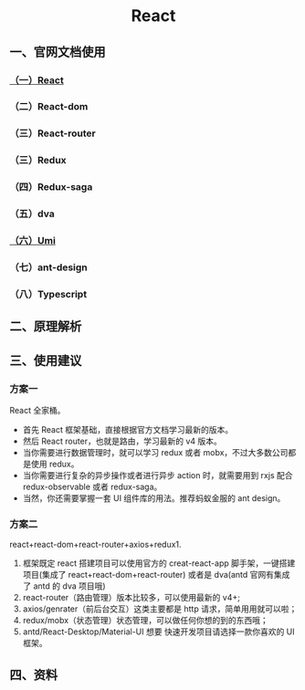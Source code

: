 # <center>React</center>

## 一、官网文档使用

### [（一）React](官网文档使用.md)

### （二）React-dom

### （三）React-router

### （三）Redux

### （四）Redux-saga

### （五）dva

### [（六）Umi](umi/index.md)

### （七）ant-design

### （八）Typescript

## 二、原理解析

## 三、使用建议

### 方案一

React 全家桶。

- 首先 React 框架基础，直接根据官方文档学习最新的版本。
- 然后 React router，也就是路由，学习最新的 v4 版本。
- 当你需要进行数据管理时，就可以学习 redux 或者 mobx，不过大多数公司都是使用 redux。
- 当你需要进行复杂的异步操作或者进行异步 action 时，就需要用到 rxjs 配合 redux-observable 或者 redux-saga。
- 当然，你还需要掌握一套 UI 组件库的用法。推荐蚂蚁金服的 ant design。

### 方案二

react+react-dom+react-router+axios+redux1.

1. 框架既定 react 搭建项目可以使用官方的 creat-react-app 脚手架，一键搭建项目(集成了 react+react-dom+react-router) 或者是 dva(antd 官网有集成了 antd 的 dva 项目哦)
2. react-router（路由管理）版本比较多，可以使用最新的 v4+;
3. axios/genrater（前后台交互）这类主要都是 http 请求，简单用用就可以啦；
4. redux/mobx（状态管理）状态管理，可以做任何你想的到的东西哦；
5. antd/React-Desktop/Material-UI 想要 快速开发项目请选择一款你喜欢的 UI 框架。

## 四、资料
